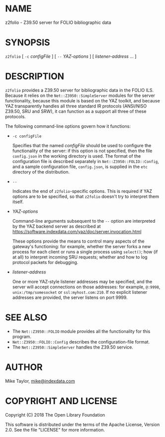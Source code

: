 # NAME

z2folio - Z39.50 server for FOLIO bibliographic data

# SYNOPSIS

`z2folio`
\[
`-c`
_configFile_
\]
\[
`--`
_YAZ-options_
\]
\[
_listener-address_
...
\]

# DESCRIPTION

`z2folio` provides a Z39.50 server for bibliographic data in the
FOLIO ILS.  Because it relies on the `Net::Z3950::SimpleServer`
modules for the server functionality, because this module is based on
the YAZ toolkit, and because YAZ transparently handles all three
standard IR protocols (ANSI/NISO Z39.50, SRU and SRW), it can function
as a support all three of these protocols.

The following command-line options govern how it functions:

- `-c configFile`

    Specifies that the named _configFile_ should be used to configure the
    functionality of the server: if this option is not specified, then the
    file `config.json` in the working directory is used.  The format of
    the configuration file is described separately in
    `Net::Z3950::FOLIO::Config`, and a sample configuration file,
    `config.json`, is supplied in the `etc` directory of the
    distribution.

- `--`

    Indicates the end of `z2folio`-specific options.  This is
    required if YAZ options are to be specified, so that `z2folio`
    doesn't try to interpret them itself.

- _YAZ-options_

    Command-line arguments subsequent to the `--` option are interpreted
    by the YAZ backend server as described at
    https://software.indexdata.com/yaz/doc/server.invocation.html

    These options provide the means to control many aspects of the
    gateway's functioning: for example, whether the server forks a new
    process for each client or runs a single process using `select()`;
    how (if at all) to interpret incoming SRU requests; whether and how to
    log protocol packets for debugging.

- _listener-address_

    One or more YAZ-style listener addresses may be specified, and the
    server will accept connections on those addresses: for example,
    `@:9998`, `unix:/tmp/somesocket` or `ssl:myhost.com:210`.  If
    no explicit listener addresses are provided, the server listens on
    port 9999.

# SEE ALSO

- The `Net::Z3950::FOLIO` module provides all the functionality for this program.
- `Net::Z3950::FOLIO::Config` describes the configuration-file format.
- The `Net::Z3950::SimpleServer` handles the Z39.50 service.

# AUTHOR

Mike Taylor, <mike@indexdata.com>

# COPYRIGHT AND LICENSE

Copyright (C) 2018 The Open Library Foundation

This software is distributed under the terms of the Apache License,
Version 2.0. See the file "LICENSE" for more information.
